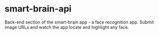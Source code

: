 # smart-brain-api

Back-end section of the smart-brain app - a face recognition app. Submit image URLs and watch the app locate and highlight any face.
